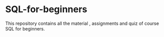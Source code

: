 # SQL-for-beginners
This repository contains all the material , assignments and quiz of course SQL for beginners.
